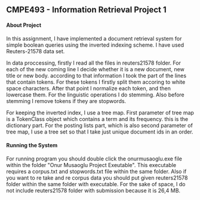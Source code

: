 ## CMPE493 - Information Retrieval Project 1

#### About Project
In this assignment, I have implemented a document retrieval system for simple boolean queries using the inverted indexing scheme. I have used Reuters-21578 data set. 

In data proccessing, firstly I read all the files in reuters21578 folder. For each of the new coming line I decide whether it is a new document, new title or new body. according to that information I took the part of the lines that contain tokens. For these tokens I firstly split them accoring to white space characters. 
After that point I normalize each token, and then lowercase them. For the linguistic operations I do stemming. Also before stemming I remove tokens if they are stopwords.

For keeping the inverted index, I use a tree map. First parameter of tree map is a TokenClass object which contains a term and its frequency. this is the dictionary part.
For the posting lists part, which is also second parameter of tree map, I use a tree set so that I take just unique document ids in an order.

#### Running the System
For running program you should double click the onurmusaoglu.exe file within the folder "Onur Musaoglu Project Exeutable".
This executable requires a corpus.txt and stopwords.txt file within the same folder.
Also if you want to re take and re corpus data you should put given reuters21578 folder within the same folder with executable.
For the sake of space, I do not include reuters21578 folder with submission because it is 26,4 MB.